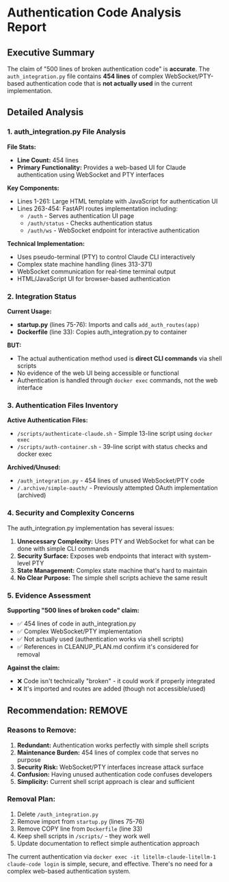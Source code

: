 # Authentication Code Analysis Report

## Executive Summary

The claim of "500 lines of broken authentication code" is **accurate**. The `auth_integration.py` file contains **454 lines** of complex WebSocket/PTY-based authentication code that is **not actually used** in the current implementation.

## Detailed Analysis

### 1. auth_integration.py File Analysis

**File Stats:**
- **Line Count:** 454 lines
- **Primary Functionality:** Provides a web-based UI for Claude authentication using WebSocket and PTY interfaces

**Key Components:**
- Lines 1-261: Large HTML template with JavaScript for authentication UI
- Lines 263-454: FastAPI routes implementation including:
  - `/auth` - Serves authentication UI page
  - `/auth/status` - Checks authentication status
  - `/auth/ws` - WebSocket endpoint for interactive authentication

**Technical Implementation:**
- Uses pseudo-terminal (PTY) to control Claude CLI interactively
- Complex state machine handling (lines 313-371)
- WebSocket communication for real-time terminal output
- HTML/JavaScript UI for browser-based authentication

### 2. Integration Status

**Current Usage:**
- **startup.py** (lines 75-76): Imports and calls `add_auth_routes(app)`
- **Dockerfile** (line 33): Copies auth_integration.py to container

**BUT:**
- The actual authentication method used is **direct CLI commands** via shell scripts
- No evidence of the web UI being accessible or functional
- Authentication is handled through `docker exec` commands, not the web interface

### 3. Authentication Files Inventory

**Active Authentication Files:**
- `/scripts/authenticate-claude.sh` - Simple 13-line script using `docker exec`
- `/scripts/auth-container.sh` - 39-line script with status checks and docker exec

**Archived/Unused:**
- `/auth_integration.py` - 454 lines of unused WebSocket/PTY code
- `/.archive/simple-oauth/` - Previously attempted OAuth implementation (archived)

### 4. Security and Complexity Concerns

The auth_integration.py implementation has several issues:

1. **Unnecessary Complexity:** Uses PTY and WebSocket for what can be done with simple CLI commands
2. **Security Surface:** Exposes web endpoints that interact with system-level PTY
3. **State Management:** Complex state machine that's hard to maintain
4. **No Clear Purpose:** The simple shell scripts achieve the same result

### 5. Evidence Assessment

**Supporting "500 lines of broken code" claim:**
- ✅ 454 lines of code in auth_integration.py
- ✅ Complex WebSocket/PTY implementation
- ✅ Not actually used (authentication works via shell scripts)
- ✅ References in CLEANUP_PLAN.md confirm it's considered for removal

**Against the claim:**
- ❌ Code isn't technically "broken" - it could work if properly integrated
- ❌ It's imported and routes are added (though not accessible/used)

## Recommendation: **REMOVE**

### Reasons to Remove:

1. **Redundant:** Authentication works perfectly with simple shell scripts
2. **Maintenance Burden:** 454 lines of complex code that serves no purpose
3. **Security Risk:** WebSocket/PTY interfaces increase attack surface
4. **Confusion:** Having unused authentication code confuses developers
5. **Simplicity:** Current shell script approach is clear and sufficient

### Removal Plan:

1. Delete `/auth_integration.py`
2. Remove import from `startup.py` (lines 75-76)
3. Remove COPY line from `Dockerfile` (line 33)
4. Keep shell scripts in `/scripts/` - they work well
5. Update documentation to reflect simple authentication approach

The current authentication via `docker exec -it litellm-claude-litellm-1 claude-code login` is simple, secure, and effective. There's no need for a complex web-based authentication system.